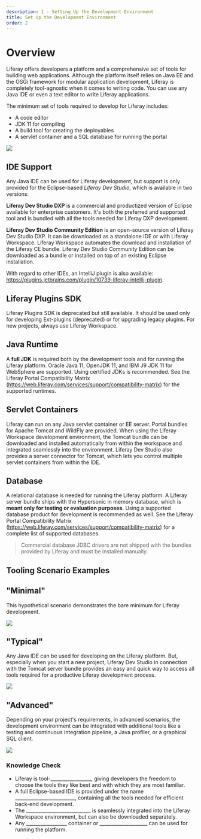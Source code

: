 ```yaml
---
description: 1 - Setting Up the Development Environment
title: Set Up the Development Environment
order: 2
---
```


# Overview

Liferay offers developers a platform and a comprehensive set of tools for building web applications. Although the platform itself relies on Java EE and the OSGi framework for modular application development, Liferay is completely tool-agnostic when it comes to writing code. You can use any Java IDE or even a text editor to write Liferay applications.

The minimum set of tools required to develop for Liferay includes:

* A code editor
* JDK 11 for compiling
* A build tool for creating the deployables
* A servlet container and a SQL database for running the portal

<img src="../images/development-environment-structure.png" style="max-width: 100%;"/>

## IDE Support

Any Java IDE can be used for Liferay development, but support is only provided for the Eclipse-based *Liferay Dev Studio*, which is available in two versions:

__Liferay Dev Studio DXP__ is a commercial and productized version of Eclipse available for enterprise customers. It's both the preferred and supported tool and is bundled with all the tools needed for Liferay DXP development.

__Liferay Dev Studio Community Edition__ is an open-source version of Liferay Dev Studio DXP. It can be downloaded as a standalone IDE or with Liferay Workspace. Liferay Workspace automates the download and installation of the Liferay CE bundle. Liferay Dev Studio Community Edition can be downloaded as a bundle or installed on top of an existing Eclipse installation.  

With regard to other IDEs, an IntelliJ plugin is also available: https://plugins.jetbrains.com/plugin/10739-liferay-intellij-plugin.

## Liferay Plugins SDK

Liferay Plugins SDK is deprecated but still available. It should be used only for developing Ext-plugins (deprecated) or for upgrading legacy plugins. For new projects, always use Liferay Workspace. 

## Java Runtime

A __full JDK__ is required both by the development tools and for running the Liferay platform. Oracle Java 11, OpenJDK 11, and IBM J9 JDK 11 for WebSphere are supported. Using certified JDKs is recommended.  See the Liferay Portal Compatibility Matrix (https://web.liferay.com/services/support/compatibility-matrix) for the supported runtimes.

## Servlet Containers

Liferay can run on any Java servlet container or EE server. Portal bundles for Apache Tomcat and WildFly are provided. When using the Liferay Workspace development environment, the Tomcat bundle can be downloaded and installed automatically from within the workspace and integrated seamlessly into the environment. Liferay Dev Studio also provides a server connector for Tomcat, which lets you control multiple servlet containers from within the IDE.

## Database

A relational database is needed for running the Liferay platform. A Liferay server bundle ships with the Hypersonic in memory database, which is __meant only for testing or evaluation purposes__. Using a supported database product for development is recommended as well. See the Liferay Portal Compatibility Matrix (https://web.liferay.com/services/support/compatibility-matrix) for a complete list of supported databases.

> Commercial database JDBC drivers are not shipped with the bundles provided by Liferay and must be installed manually.

## Tooling Scenario Examples

## "Minimal"

This hypothetical scenario demonstrates the bare minimum for Liferay development.

<img src="../images/tooling-scenario-1.png" style="max-width: 100%;"/>

## "Typical"

Any Java IDE can be used for developing on the Liferay platform. But, especially when you start a new project, Liferay Dev Studio in connection with the Tomcat server bundle provides an easy and quick way to access all tools required for a productive Liferay development process.

<img src="../images/tooling-scenario-2.png" style="max-width: 100%;"/>

## "Advanced"

Depending on your project's requirements, in advanced scenarios, the development environment can be integrated with additional tools like a testing and continuous integration pipeline, a Java profiler, or a graphical SQL client.

<img src="../images/tooling-scenario-3.png" style="max-width: 100%;"/>

<br />

<div class="summary-chapter">
<h3>Knowledge Check</h3>
<ul>
	<li>Liferay is tool-_________________, giving developers the freedom to choose the tools they like best and with which they are most familiar.</li>
	<li>A full Eclipse-based IDE is provided under the name _________________________, containing all the tools needed for efficient back-end development.</li>
	<li>The ___________________________ is seamlessly integrated into the Liferay Workspace environment, but can also be downloaded separately.</li>
	<li>Any _________________ container or ____________________ can be used for running the platform.</li>
</div>